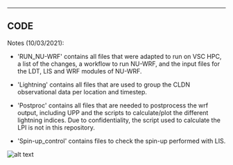 ------------------
CODE
------------------

Notes (10/03/2021):

- 'RUN_NU-WRF' contains all files that were adapted to run on VSC HPC, a list of the changes, a workflow to run NU-WRF, and the input files for the LDT, LIS and WRF modules of NU-WRF.

- 'Lightning' contains all files that are used to group the CLDN observational data per location and timestep.

- 'Postproc' contains all files that are needed to postprocess the wrf output, including UPP and the scripts to calculate/plot the different lightning indices. Due to confidentiality, the script used to calculate the LPI is not in this repository.

- 'Spin-up_control' contains files to check the spin-up performed with LIS.

![alt text](https://github.com/MortelmansJonas/NU-WRF_Peatlands/tree/master/Code/RUN_NU-WRF/workflow.png?raw=true)
